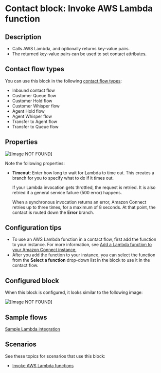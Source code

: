 # Contact block: Invoke AWS Lambda function<a name="invoke-lambda-function-block"></a>

## Description<a name="invoke-lambda-function-block-description"></a>
+ Calls AWS Lambda, and optionally returns key\-value pairs\.
+ The returned key\-value pairs can be used to set contact attributes\.

## Contact flow types<a name="invoke-lambda-function-block-types"></a>

You can use this block in the following [contact flow types](create-contact-flow.md#contact-flow-types):
+ Inbound contact flow
+ Customer Queue flow
+ Customer Hold flow
+ Customer Whisper flow
+ Agent Hold flow
+ Agent Whisper flow
+ Transfer to Agent flow 
+ Transfer to Queue flow

## Properties<a name="invoke-lambda-function-block-properties"></a>

![\[Image NOT FOUND\]](http://docs.aws.amazon.com/connect/latest/adminguide/images/invoke-lambda-properties.png)

Note the following properties: 
+ **Timeout**: Enter how long to wait for Lambda to time out\. This creates a branch for you to specify what to do if it times out\. 

  If your Lambda invocation gets throttled, the request is retried\. It is also retried if a general service failure \(500 error\) happens\. 

  When a synchronous invocation returns an error, Amazon Connect retries up to three times, for a maximum of 8 seconds\. At that point, the contact is routed down the **Error** branch\.

## Configuration tips<a name="invoke-lambda-function-block-tips"></a>
+ To use an AWS Lambda function in a contact flow, first add the function to your instance\. For more information, see [Add a Lambda function to your Amazon Connect instance](connect-lambda-functions.md#add-lambda-function), 
+ After you add the function to your instance, you can select the function from the **Select a function** drop\-down list in the block to use it in the contact flow\.

## Configured block<a name="invoke-lambda-function-block-configured"></a>

When this block is configured, it looks similar to the following image:

![\[Image NOT FOUND\]](http://docs.aws.amazon.com/connect/latest/adminguide/images/invoke-lambda-configured.png)

## Sample flows<a name="invoke-lambda-function-block-samples"></a>

[Sample Lambda integration](sample-lambda-integration.md)

## Scenarios<a name="invoke-lambda-function-block-scenarios"></a>

See these topics for scenarios that use this block:
+ [Invoke AWS Lambda functions](connect-lambda-functions.md)